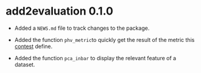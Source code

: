 # add2evaluation 0.1.0

* Added a `NEWS.md` file to track changes to the package.

* Added the function `phv_metric`to quickly get the result of the metric this [contest](http://www.dcjingsai.com/common/cmpt/%E5%9B%BD%E8%83%BD%E6%97%A5%E6%96%B0%E5%85%89%E4%BC%8F%E5%8A%9F%E7%8E%87%E9%A2%84%E6%B5%8B%E5%A4%A7%E8%B5%9B_%E7%AB%9E%E8%B5%9B%E4%BF%A1%E6%81%AF.html) define.

* Added the function `pca_inbar` to display the relevant feature of a dataset.
